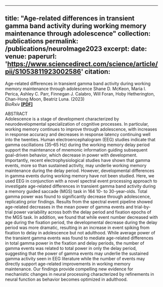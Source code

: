 
---
title: "Age-related differences in transient gamma band activity during working memory maintenance through adolescence"
collection: publications
permalink: /publications/neuroImage2023
excerpt: 
date: 
venue: 
paperurl: 'https://www.sciencedirect.com/science/article/pii/S1053811923002586'
citation: 
---
Age-related differences in transient gamma band activity during working memory maintenance through adolescence
Shane D. McKeon, Maria I. Perica, Ashley C. Parr, Finnegan J. Calabro, Will Foran, Hoby Hetherington, Chan-Hong Moon, Beatriz Luna. (2023)  
 *BioRxiv*  [<b>[PDF]</b>](https://shanemckeon.github.io/files/aperiodicBioRxiv.pdf) </sub>

ABSTRACT  
Adolescence is a stage of development characterized by neurodevelopmental specialization of cognitive processes. In particular, working memory continues to improve through adolescence, with increases in response accuracy and decreases in response latency continuing well into the twenties. Human electroencephalogram (EEG) studies indicate that gamma oscillations (35–65 Hz) during the working memory delay period support the maintenance of mnemonic information guiding subsequent goal-driven behavior, which decrease in power with development. Importantly, recent electrophysiological studies have shown that gamma events, more so than sustained activity, may underlie working memory maintenance during the delay period. However, developmental differences in gamma events during working memory have not been studied. Here, we used EEG in conjunction with a novel spectral event processing approach to investigate age-related differences in transient gamma band activity during a memory guided saccade (MGS) task in 164 10- to 30-year-olds. Total gamma power was found to significantly decrease through adolescence, replicating prior findings. Results from the spectral event pipeline showed age-related decreases in the mean power of gamma events and trial-by-trial power variability across both the delay period and fixation epochs of the MGS task. In addition, we found that while event number decreased with age during the fixation period, the developmental decrease during the delay period was more dramatic, resulting in an increase in event spiking from fixation to delay in adolescence but not adulthood. While average power of the transient gamma events was found to mediate age-related differences in total gamma power in the fixation and delay periods, the number of gamma events was related to total power in only the delay period, suggesting that the power of gamma events may underlie the sustained gamma activity seen in EEG literature while the number of events may directly support age-related improvements in working memory maintenance. Our findings provide compelling new evidence for mechanistic changes in neural processing characterized by refinements in neural function as behavior becomes optimized in adulthood.
